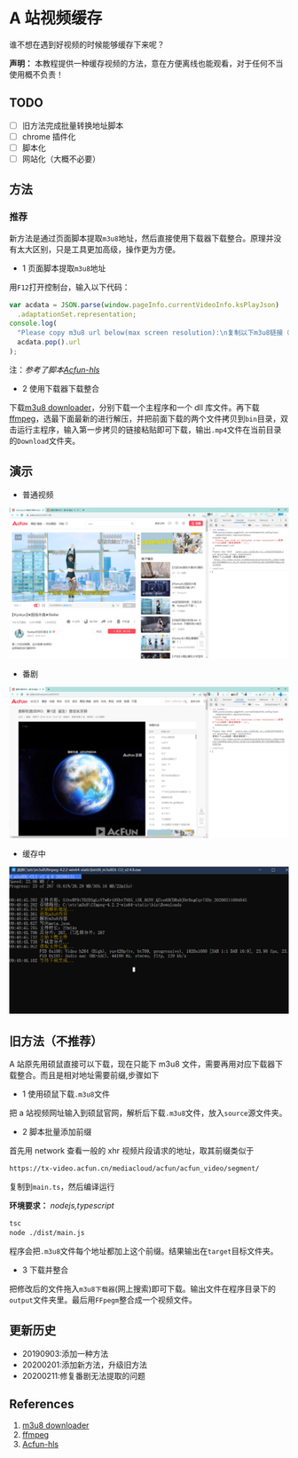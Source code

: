 # A 站视频缓存

谁不想在遇到好视频的时候能够缓存下来呢？

**声明：** 本教程提供一种缓存视频的方法，意在方便离线也能观看，对于任何不当使用概不负责！

## TODO

- [ ] 旧方法完成批量转换地址脚本
- [ ] chrome 插件化
- [ ] 脚本化
- [ ] 网站化（大概不必要）

## 方法

### 推荐

新方法是通过页面脚本提取`m3u8`地址，然后直接使用下载器下载整合。原理并没有太大区别，只是工具更加高级，操作更为方便。

- 1 页面脚本提取`m3u8`地址

用`F12`打开控制台，输入以下代码：

```js
var acdata = JSON.parse(window.pageInfo.currentVideoInfo.ksPlayJson)
  .adaptationSet.representation;
console.log(
  "Please copy m3u8 url below(max screen resolution):\n复制以下m3u8链接（最高清晰度）:\n",
  acdata.pop().url
);
```

注：_参考了脚本[Acfun-hls](https://greasyfork.org/zh-CN/scripts/389607-acfun-hls)_

- 2 使用下载器下载整合

下载[m3u8 downloader](https://github.com/nilaoda/N_m3u8DL-CLI/releases)，分别下载一个主程序和一个 dll 库文件。再下载[ffmpeg](https://ffmpeg.zeranoe.com/builds/win64/static/)，选最下面最新的进行解压，并把前面下载的两个文件拷贝到`bin`目录，双击运行主程序，输入第一步拷贝的链接粘贴即可下载，输出`.mp4`文件在当前目录的`Download`文件夹。

## 演示

- 普通视频

![](./Snipaste_2020-02-11_10-22-22.png)

- 番剧

![](./Snipaste_2020-02-11_10-23-18.png)

- 缓存中

![](./Snipaste_2020-02-11_09-49-11.png)

## 旧方法（不推荐）

A 站原先用硕鼠直接可以下载，现在只能下 m3u8 文件，需要再用对应下载器下载整合。而且是相对地址需要前缀,步骤如下

- 1 使用硕鼠下载`.m3u8`文件

把 a 站视频网址输入到硕鼠官网，解析后下载`.m3u8`文件，放入`source`源文件夹。

- 2 脚本批量添加前缀

首先用 network 查看一般的 xhr 视频片段请求的地址，取其前缀类似于

```sh
https://tx-video.acfun.cn/mediacloud/acfun/acfun_video/segment/
```

复制到`main.ts`，然后编译运行

**环境要求：** _nodejs,typescript_

```sh
tsc
node ./dist/main.js
```

程序会把`.m3u8`文件每个地址都加上这个前缀。结果输出在`target`目标文件夹。

- 3 下载并整合

把修改后的文件拖入`m3u8下载器`(网上搜索)即可下载。输出文件在程序目录下的`output`文件夹里。最后用`FFpegm`整合成一个视频文件。

## 更新历史

- 20190903:添加一种方法
- 20200201:添加新方法，升级旧方法
- 20200211:修复番剧无法提取的问题

## References

1. [m3u8 downloader](https://github.com/nilaoda/N_m3u8DL-CLI/releases)
2. [ffmpeg](https://ffmpeg.zeranoe.com/builds/win64/static/)
3. [Acfun-hls](https://greasyfork.org/zh-CN/scripts/389607-acfun-hls)
